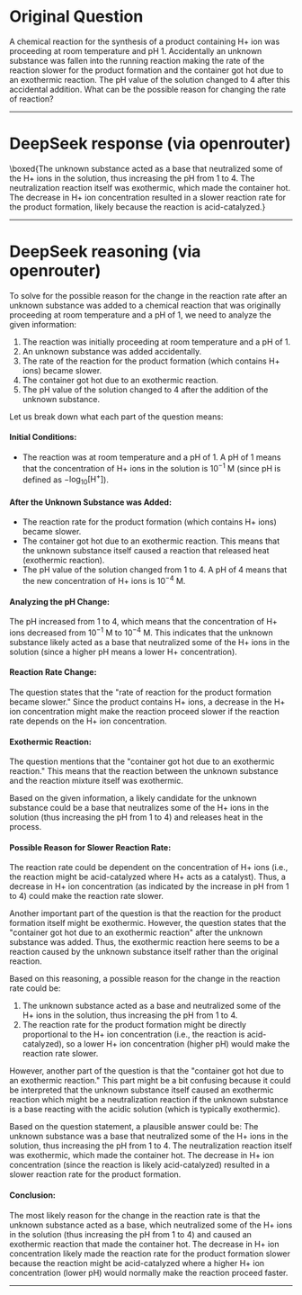 # Original Question

A chemical reaction for the synthesis of a product containing H+ ion was proceeding at room temperature and pH 1.  Accidentally an unknown substance was fallen into the running reaction making the rate of the reaction slower for the product formation and the container got hot due to an exothermic reaction. The pH value of the solution changed to 4 after this accidental addition. What can be the possible reason for changing the rate of reaction? 

---

# DeepSeek response (via openrouter)

\boxed{The unknown substance acted as a base that neutralized some of the H+ ions in the solution, thus increasing the pH from 1 to 4. The neutralization reaction itself was exothermic, which made the container hot. The decrease in H+ ion concentration resulted in a slower reaction rate for the product formation, likely because the reaction is acid-catalyzed.}

---

# DeepSeek reasoning (via openrouter)

To solve for the possible reason for the change in the reaction rate after an unknown substance was added to a chemical reaction that was originally proceeding at room temperature and a pH of 1, we need to analyze the given information:

1. The reaction was initially proceeding at room temperature and a pH of 1.
2. An unknown substance was added accidentally.
3. The rate of the reaction for the product formation (which contains H+ ions) became slower.
4. The container got hot due to an exothermic reaction.
5. The pH value of the solution changed to 4 after the addition of the unknown substance.

Let us break down what each part of the question means:

#### Initial Conditions:
- The reaction was at room temperature and a pH of 1. A pH of 1 means that the concentration of H+ ions in the solution is $10^{-1}$ M (since pH is defined as $-\log_{10}[\text{H}^+]$).

#### After the Unknown Substance was Added:
- The reaction rate for the product formation (which contains H+ ions) became slower.
- The container got hot due to an exothermic reaction. This means that the unknown substance itself caused a reaction that released heat (exothermic reaction).
- The pH value of the solution changed from 1 to 4. A pH of 4 means that the new concentration of H+ ions is $10^{-4}$ M.

#### Analyzing the pH Change:
The pH increased from 1 to 4, which means that the concentration of H+ ions decreased from $10^{-1}$ M to $10^{-4}$ M. This indicates that the unknown substance likely acted as a base that neutralized some of the H+ ions in the solution (since a higher pH means a lower H+ concentration).

#### Reaction Rate Change:
The question states that the "rate of reaction for the product formation became slower." Since the product contains H+ ions, a decrease in the H+ ion concentration might make the reaction proceed slower if the reaction rate depends on the H+ ion concentration. 

#### Exothermic Reaction:
The question mentions that the "container got hot due to an exothermic reaction." This means that the reaction between the unknown substance and the reaction mixture itself was exothermic. 

Based on the given information, a likely candidate for the unknown substance could be a base that neutralizes some of the H+ ions in the solution (thus increasing the pH from 1 to 4) and releases heat in the process. 

#### Possible Reason for Slower Reaction Rate:
The reaction rate could be dependent on the concentration of H+ ions (i.e., the reaction might be acid-catalyzed where H+ acts as a catalyst). Thus, a decrease in H+ ion concentration (as indicated by the increase in pH from 1 to 4) could make the reaction rate slower. 

Another important part of the question is that the reaction for the product formation itself might be exothermic. However, the question states that the "container got hot due to an exothermic reaction" after the unknown substance was added. Thus, the exothermic reaction here seems to be a reaction caused by the unknown substance itself rather than the original reaction.

Based on this reasoning, a possible reason for the change in the reaction rate could be:
1. The unknown substance acted as a base and neutralized some of the H+ ions in the solution, thus increasing the pH from 1 to 4.
2. The reaction rate for the product formation might be directly proportional to the H+ ion concentration (i.e., the reaction is acid-catalyzed), so a lower H+ ion concentration (higher pH) would make the reaction rate slower.

However, another part of the question is that the "container got hot due to an exothermic reaction." This part might be a bit confusing because it could be interpreted that the unknown substance itself caused an exothermic reaction which might be a neutralization reaction if the unknown substance is a base reacting with the acidic solution (which is typically exothermic).

Based on the question statement, a plausible answer could be:
The unknown substance was a base that neutralized some of the H+ ions in the solution, thus increasing the pH from 1 to 4. The neutralization reaction itself was exothermic, which made the container hot. The decrease in H+ ion concentration (since the reaction is likely acid-catalyzed) resulted in a slower reaction rate for the product formation.

#### Conclusion:
The most likely reason for the change in the reaction rate is that the unknown substance acted as a base, which neutralized some of the H+ ions in the solution (thus increasing the pH from 1 to 4) and caused an exothermic reaction that made the container hot. The decrease in H+ ion concentration likely made the reaction rate for the product formation slower because the reaction might be acid-catalyzed where a higher H+ ion concentration (lower pH) would normally make the reaction proceed faster.


---

